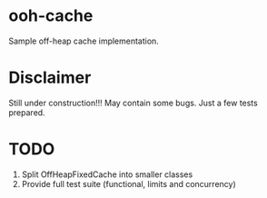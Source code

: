 # ooh-cache
Sample off-heap cache implementation.

# Disclaimer
Still under construction!!!
May contain some bugs. Just a few tests prepared.

# TODO
1. Split OffHeapFixedCache into smaller classes
1. Provide full test suite (functional, limits and concurrency)
